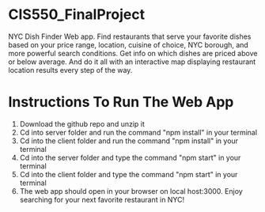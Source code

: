 # CIS550_FinalProject

NYC Dish Finder Web app. Find restaurants that serve your favorite dishes based on your price range, location, cuisine of choice, NYC borough, and more powerful search conditions. Get info on which dishes are priced above or below average. And do it all with an interactive map displaying restaurant location results every step of the way.

# Instructions To Run The Web App

1) Download the github repo and unzip it
2) Cd into server folder and run the command "npm install" in your terminal
3) Cd into the client folder and run the command "npm install" in your terminal
4) Cd into the server folder and type the command "npm start" in your terminal 
5) Cd into the client folder and type the command "npm start" in your terminal 
6) The web app should open in your browser on local host:3000. Enjoy searching for your next favorite restaurant in NYC!


